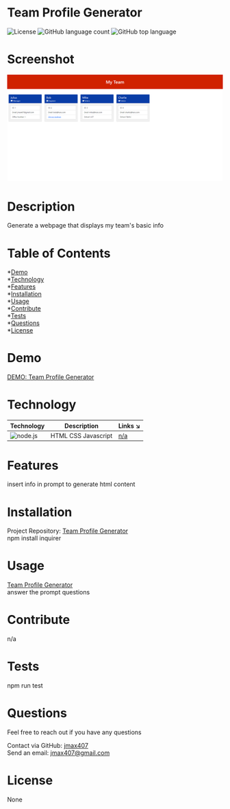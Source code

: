 
# Team Profile Generator  
![License](https://img.shields.io/badge/license-None-informational) ![GitHub language count](https://img.shields.io/github/languages/count/jmax407/team-profile-generator?style=flat-square) ![GitHub top language](https://img.shields.io/github/languages/top/jmax407/team-profile-generator?style=flat-square)

# Screenshot
![Team Profile Generator](images/screenshot.png)

# Description
Generate a webpage that displays my team's basic info

# Table of Contents
*[Demo](#demo)  
*[Technology](#technology)  
*[Features](#features)  
*[Installation](#installation)  
*[Usage](#usage)  
*[Contribute](#contribute)  
*[Tests](#tests)  
*[Questions](#questions)  
*[License](#license)

# Demo
[DEMO: Team Profile Generator](https://drive.google.com/file/d/1MdziulBjsKwR5z9GS7FvzvXR9CXL88Kw/view)

# Technology 
| Technology | Description                        |Links ↘️ |
| ---------- | -----------------------------------| ------|  
| ![node.js](https://shields.io/static/v1?label=node.js&message=100&color=blue&style=flat-square) | HTML CSS Javascript | [n/a](n/a) |

# Features
insert info in prompt to generate html content

# Installation  
Project Repository: [Team Profile Generator](https://github.com/jmax407/team-profile-generator)  
npm install inquirer 

# Usage
[Team Profile Generator](www.code.com)  
answer the prompt questions

# Contribute 
n/a

# Tests
npm run test

# Questions
Feel free to reach out if you have any questions

Contact via GitHub: [jmax407](https://github.com/jmax407)  
Send an email: [jmax407@gmail.com](mailto:jmax407@gmail.com)

# License
None
